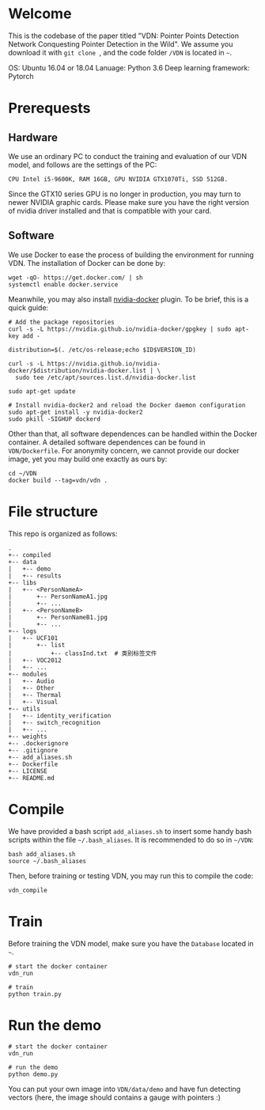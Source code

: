 # Welcome

This is the codebase of the paper titled "VDN: Pointer Points Detection Network Conquesting Pointer Detection in the Wild".
We assume you download it with `git clone `, and the code folder `/VDN` is located in `~`.

OS: Ubuntu 16.04 or 18.04
Lanuage: Python 3.6
Deep learning framework: Pytorch

# Prerequests

## Hardware

We use an ordinary PC to conduct the training and evaluation of our VDN model, and follows are the settings of the PC:

`CPU Intel i5-9600K, RAM 16GB, GPU NVIDIA GTX1070Ti, SSD 512GB.`

Since the GTX10 series GPU is no longer in production, you may turn to newer NVIDIA graphic cards. Please make sure you have
the right version of nvidia driver installed and that is compatible with your card.

## Software

We use Docker to ease the process of building the environment for running VDN. The installation of Docker can be done by:

```
wget -qO- https://get.docker.com/ | sh
systemctl enable docker.service
```

Meanwhile, you may also install [nvidia-docker][nv] plugin. To be brief, this is a quick guide:

```
# Add the package repositories
curl -s -L https://nvidia.github.io/nvidia-docker/gpgkey | sudo apt-key add -

distribution=$(. /etc/os-release;echo $ID$VERSION_ID)

curl -s -L https://nvidia.github.io/nvidia-docker/$distribution/nvidia-docker.list | \
  sudo tee /etc/apt/sources.list.d/nvidia-docker.list

sudo apt-get update

# Install nvidia-docker2 and reload the Docker daemon configuration
sudo apt-get install -y nvidia-docker2
sudo pkill -SIGHUP dockerd
```

Other than that, all software dependences can be handled within the Docker container. A detailed software dependences can be found in `VDN/Dockerfile`. For anonymity concern, we cannot provide our docker image, yet you may build one exactly as ours by:

```
cd ~/VDN
docker build --tag=vdn/vdn .
```

# File structure

This repo is organized as follows:

```
.
+-- compiled
+-- data
|   +-- demo
|   +-- results
+-- libs
|   +-- <PersonNameA>
|       +-- PersonNameA1.jpg
|       +-- ...
|   +-- <PersonNameB>
|       +-- PersonNameB1.jpg
|       +-- ...
+-- logs
|   +-- UCF101
|       +-- list
|           +-- classInd.txt  # 类别标签文件
|   +-- VOC2012
|   +-- ...
+-- modules
|   +-- Audio
|   +-- Other
|   +-- Thermal
|   +-- Visual
+-- utils
|   +-- identity_verification
|   +-- switch_recognition
|   +-- ...
+-- weights
+-- .dockerignore
+-- .gitignore
+-- add_aliases.sh
+-- Dockerfile
+-- LICENSE
+-- README.md
```

# Compile

We have provided a bash script `add_aliases.sh` to insert some handy bash scripts within the file `~/.bash_aliases`. It is recommended to
do so in `~/VDN`:

```
bash add_aliases.sh
source ~/.bash_aliases
```

Then, before training or testing VDN, you may run this to compile the code:

```
vdn_compile
```

# Train

Before training the VDN model, make sure you have the `Database` located in `~`.

```
# start the docker container
vdn_run

# train 
python train.py
```

# Run the demo

```
# start the docker container
vdn_run

# run the demo 
python demo.py
```

You can put your own image into `VDN/data/demo` and have fun detecting vectors (here, the image should contains a gauge with pointers :)



   [nv]: <https://github.com/NVIDIA/nvidia-docker>